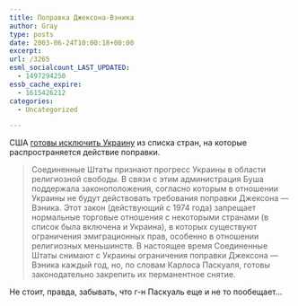 ```yaml
---
title: Поправка Джексона-Вэника
author: Gray
type: posts
date: 2003-06-24T10:00:18+00:00
excerpt:
url: /3265
esml_socialcount_LAST_UPDATED:
  - 1497294250
essb_cache_expire:
  - 1615426212
categories:
  - Uncategorized

---
```








США <a href="http://www.obozrevatel.com.ua/news/87570.html" target="_blank">готовы исключить Украину</a> из списка стран, на которые распространяется действие поправки.

> Соединенные Штаты признают прогресс Украины в области религиозной свободы. В связи с этим администрация Буша поддержала законоположения, согласно которым в отношении Украины не будут действовать требования поправки Джексона &#8212; Вэника. Этот закон (действующий с 1974 года) запрещает нормальные торговые отношения с некоторыми странами (в список была включена и Украина), в которых существуют ограничения эмиграционных прав, особенно в отношении религиозных меньшинств. В настоящее время Соединенные Штаты снимают с Украины ограничения поправки Джексона &#8212; Вэника каждый год, но, по словам Карлоса Паскуаля, готовы законодательно закрепить их перманентное снятие. 

Не стоит, правда, забывать, что г-н Паскуаль еще и не то пообещает&#8230;